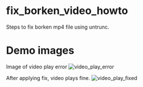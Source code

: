# fix_borken_video_howto
Steps to fix borken mp4 file using untrunc.

# Demo images

Image of video play error
![video_play_error](https://user-images.githubusercontent.com/9047935/82398770-8ecc2b00-9a8e-11ea-87a1-651f865b1b61.png)

After applying fix, video plays fine.
![video_play_fixed](https://user-images.githubusercontent.com/9047935/82398832-b8855200-9a8e-11ea-8d67-7d1c70b5ba08.png)
